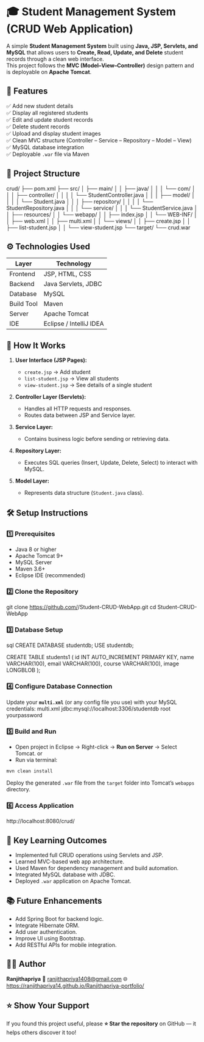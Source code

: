 # 🎓 Student Management System (CRUD Web Application)

A simple **Student Management System** built using **Java, JSP, Servlets, and MySQL** that allows users to **Create, Read, Update, and Delete** student records through a clean web interface.  
This project follows the **MVC (Model–View–Controller)** design pattern and is deployable on **Apache Tomcat**.


## 🚀 Features

✅ Add new student details  
✅ Display all registered students  
✅ Edit and update student records  
✅ Delete student records  
✅ Upload and display student images  
✅ Clean MVC structure (Controller – Service – Repository – Model – View)  
✅ MySQL database integration  
✅ Deployable `.war` file via Maven  


## 🧱 Project Structure

crud/
├── pom.xml
├── src/
│   ├── main/
│   │   ├── java/
│   │   │   └── com/
│   │   │       ├── controller/
│   │   │       │   └── StudentController.java
│   │   │       ├── model/
│   │   │       │   └── Student.java
│   │   │       ├── repository/
│   │   │       │   └── StudentRepository.java
│   │   │       └── service/
│   │   │           └── StudentService.java
│   │   ├── resources/
│   │   └── webapp/
│   │       ├── index.jsp
│   │       └── WEB-INF/
│   │           ├── web.xml
│   │           ├── multi.xml
│   │           └── views/
│   │               ├── create.jsp
│   │               ├── list-student.jsp
│   │               └── view-student.jsp
└── target/
└── crud.war


## ⚙️ Technologies Used

| Layer      | Technology              |
|------------|-------------------------|
| Frontend   | JSP, HTML, CSS          |
| Backend    | Java Servlets, JDBC     |
| Database   | MySQL                   |
| Build Tool | Maven                   |
| Server     | Apache Tomcat           |
| IDE        | Eclipse / IntelliJ IDEA |


## 🧩 How It Works

1. **User Interface (JSP Pages):**
   - `create.jsp` → Add student
   - `list-student.jsp` → View all students
   - `view-student.jsp` → See details of a single student

2. **Controller Layer (Servlets):**
   - Handles all HTTP requests and responses.
   - Routes data between JSP and Service layer.

3. **Service Layer:**
   - Contains business logic before sending or retrieving data.

4. **Repository Layer:**
   - Executes SQL queries (Insert, Update, Delete, Select) to interact with MySQL.

5. **Model Layer:**
   - Represents data structure (`Student.java` class).

## 🛠️ Setup Instructions

### 1️⃣ Prerequisites
- Java 8 or higher  
- Apache Tomcat 9+  
- MySQL Server  
- Maven 3.6+  
- Eclipse IDE (recommended)

### 2️⃣ Clone the Repository
git clone https://github.com/<your-username>/Student-CRUD-WebApp.git
cd Student-CRUD-WebApp


### 3️⃣ Database Setup

sql
CREATE DATABASE studentdb;
USE studentdb;

CREATE TABLE students1 (
    id INT AUTO_INCREMENT PRIMARY KEY,
    name VARCHAR(100),
    email VARCHAR(100),
    course VARCHAR(100),
    image LONGBLOB
);

### 4️⃣ Configure Database Connection

Update your **`multi.xml`** (or any config file you use) with your MySQL credentials:
multi.xml
<database>
    <url>jdbc:mysql://localhost:3306/studentdb</url>
    <username>root</username>
    <password>yourpassword</password>
</database>

### 5️⃣ Build and Run

* Open project in Eclipse → Right-click → **Run on Server** → Select Tomcat.
  or
* Run via terminal:

```bash
mvn clean install
```

Deploy the generated `.war` file from the `target` folder into Tomcat’s `webapps` directory.

### 6️⃣ Access Application
http://localhost:8080/crud/

## 🧠 Key Learning Outcomes

* Implemented full CRUD operations using Servlets and JSP.
* Learned MVC-based web app architecture.
* Used Maven for dependency management and build automation.
* Integrated MySQL database with JDBC.
* Deployed `.war` application on Apache Tomcat.

## 📚 Future Enhancements
* Add Spring Boot for backend logic.
* Integrate Hibernate ORM.
* Add user authentication.
* Improve UI using Bootstrap.
* Add RESTful APIs for mobile integration.

## 👩‍💻 Author

**Ranjithapriya**
📧 ranjithapriya1408@gmail.com
🌐 https://ranjithapriya14.github.io/Ranjithapriya-portfolio/

## ⭐ Show Your Support

If you found this project useful, please **⭐ Star the repository** on GitHub — it helps others discover it too!
